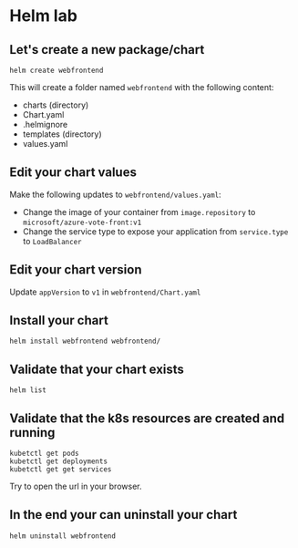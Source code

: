 # Helm lab

## Let's create a new package/chart

```shell
helm create webfrontend
```

This will create a folder named `webfrontend` with the following content:

- charts (directory)
- Chart.yaml
- .helmignore
- templates (directory)
- values.yaml


## Edit your chart values

Make the following updates to `webfrontend/values.yaml`:

- Change the image of your container from `image.repository` to `microsoft/azure-vote-front:v1`
- Change the service type to expose your application from `service.type` to `LoadBalancer`


## Edit your chart version

Update `appVersion` to `v1` in `webfrontend/Chart.yaml`


## Install your chart

```shell
helm install webfrontend webfrontend/
```

## Validate that your chart exists

```shell
helm list
```


## Validate that the k8s resources are created and running

```shell
kubetctl get pods
kubetctl get deployments
kubetctl get get services
```

Try to open the url in your browser.


## In the end your can uninstall your chart

```shell
helm uninstall webfrontend
```
